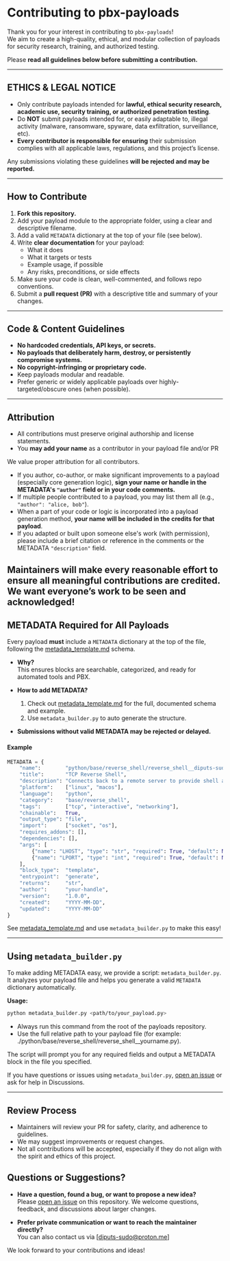 # Contributing to pbx-payloads

Thank you for your interest in contributing to `pbx-payloads`!  
We aim to create a high-quality, ethical, and modular collection of payloads for security research, training, and authorized testing.

Please **read all guidelines below before submitting a contribution.**

---

## ETHICS & LEGAL NOTICE 

- Only contribute payloads intended for **lawful, ethical security research, academic use, security training, or authorized penetration testing**.
- Do **NOT** submit payloads intended for, or easily adaptable to, illegal activity (malware, ransomware, spyware, data exfiltration, surveillance, etc).
- **Every contributor is responsible for ensuring** their submission complies with all applicable laws, regulations, and this project’s license.

Any submissions violating these guidelines **will be rejected and may be reported.**

---

## How to Contribute

1. **Fork this repository.**
2. Add your payload module to the appropriate folder, using a clear and descriptive filename.
3. Add a valid `METADATA` dictionary at the top of your file (see below).
4. Write **clear documentation** for your payload:
   - What it does
   - What it targets or tests
   - Example usage, if possible
   - Any risks, preconditions, or side effects
5. Make sure your code is clean, well-commented, and follows repo conventions.
6. Submit a **pull request (PR)** with a descriptive title and summary of your changes.

---

## Code & Content Guidelines

- **No hardcoded credentials, API keys, or secrets.**
- **No payloads that deliberately harm, destroy, or persistently compromise systems.**
- **No copyright-infringing or proprietary code.**
- Keep payloads modular and readable.
- Prefer generic or widely applicable payloads over highly-targeted/obscure ones (when possible).

---

## Attribution

- All contributions must preserve original authorship and license statements.
- You **may add your name** as a contributor in your payload file and/or PR

We value proper attribution for all contributors.

- If you author, co-author, or make significant improvements to a payload (especially core generation logic), **sign your name or handle in the METADATA's `"author"` field or in your code comments.**
- If multiple people contributed to a payload, you may list them all (e.g., `"author": "alice, bob"`).
- When a part of your code or logic is incorporated into a payload generation method, **your name will be included in the credits for that payload**.
- If you adapted or built upon someone else's work (with permission), please include a brief citation or reference in the comments or the METADATA `"description"` field.

Maintainers will make every reasonable effort to ensure all meaningful contributions are credited.  
**We want everyone’s work to be seen and acknowledged!**
---

## METADATA Required for All Payloads

Every payload **must** include a `METADATA` dictionary at the top of the file, following the [metadata_template.md](metadata_template.md) schema.

- **Why?**  
  This ensures blocks are searchable, categorized, and ready for automated tools and PBX.

- **How to add METADATA?**
  1. Check out [metadata_template.md](metadata_template.md) for the full, documented schema and example.
  2. Use `metadata_builder.py` to auto generate the structure.

- **Submissions without valid METADATA may be rejected or delayed.**

#### Example

```python
METADATA = {
    "name":        "python/base/reverse_shell/reverse_shell__diputs-sudo.py",
    "title":       "TCP Reverse Shell",
    "description": "Connects back to a remote server to provide shell access.",
    "platform":    ["linux", "macos"],
    "language":    "python",
    "category":    "base/reverse_shell",
    "tags":        ["tcp", "interactive", "networking"],
    "chainable":   True,
    "output_type": "file",
    "import":      ["socket", "os"],
    "requires_addons": [],
    "dependencies": [],
    "args": [
        {"name": "LHOST", "type": "str", "required": True, "default": None},
        {"name": "LPORT", "type": "int", "required": True, "default": None}
    ],
    "block_type":  "template",
    "entrypoint":  "generate",
    "returns":     "str",
    "author":      "your-handle",
    "version":     "1.0.0",
    "created":     "YYYY-MM-DD",
    "updated":     "YYYY-MM-DD"
}
```

See [metadata_template.md](metadata_template.md) and use `metadata_builder.py` to make this easy!

---

## Using `metadata_builder.py`

To make adding METADATA easy, we provide a script: `metadata_builder.py`.  
It analyzes your payload file and helps you generate a valid `METADATA` dictionary automatically.

**Usage:**

```bash
python metadata_builder.py <path/to/your_payload.py>
```

- Always run this command from the root of the payloads repository.
- Use the full relative path to your payload file (for example: ./python/base/reverse_shell/reverse_shell__yourname.py).

The script will prompt you for any required fields and output a METADATA block in the file you specified.

If you have questions or issues using `metadata_builder.py`, [open an issue](https://github.com/pbx-payloads/issues) or ask for help in Discussions.

---

## Review Process

- Maintainers will review your PR for safety, clarity, and adherence to guidelines.
- We may suggest improvements or request changes.
- Not all contributions will be accepted, especially if they do not align with the spirit and ethics of this project.

## Questions or Suggestions?

- **Have a question, found a bug, or want to propose a new idea?**  
  Please [open an issue](https://github.com/pbx-payloads/issues) on this repository. We welcome questions, feedback, and discussions about larger changes.

- **Prefer private communication or want to reach the maintainer directly?**  
  You can also contact us via [diputs-sudo@proton.me] 

We look forward to your contributions and ideas!
